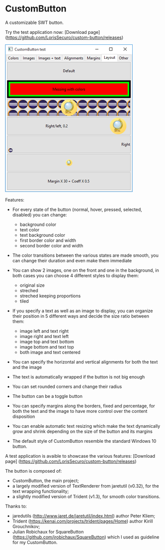 # CustomButton

A customizable SWT button.

Try the test application now: [Download page] (https://github.com/LorisSecuro/custom-button/releases)

![alt tag](Screenshot.png)

Features:

- For every state of the button (normal, hover, pressed, selected, disabled) you can change:
  - background color
  - text color
  - text background color
  - first border color and width
  - second border color and width

- The color transitions between the various states are made smooth, you can change their duration and even make them immediate

- You can show 2 images, one on the front and one in the background, in both cases you can choose 4 different styles to display them:
  - original size
  - streched
  - streched keeping proportions
  - tiled

- If you specify a text as well as an image to display, you can organize their position in 5 different ways and decide the size ratio between them:
  - image left and text right
  - image right and text left
  - image top and text bottom
  - image bottom and text top
  - both image and text centered

- You can specify the horizontal and vertical alignments for both the text and the image

- The text is automatically wrapped if the button is not big enough

- You can set rounded corners and change their radius
 
- The button can be a toggle button

- You can specify margins along the borders, fixed and percentage, for both the text and the image to have more control over the content disposition

- You can enable automatic text resizing which make the text dynamically grow and shrink depending on the size of the button and its margins 

- The default style of CustomButton resemble the standard Windows 10 button.

A test application is avaible to showcase the various features: [Download page] (https://github.com/LorisSecuro/custom-button/releases)

The button is composed of:
- CustomButton, the main project;
- a largely modified version of TextRenderer from jaretutil (v0.32), for the text wrapping functionality;
- a slightly modified version of Trident (v1.3), for smooth color transitions.

Thanks to:
- jaredutils (http://www.jaret.de/jaretutil/index.html) author Peter Kliem;
- Trident (https://kenai.com/projects/trident/pages/Home) author Kirill Grouchnikov;
- Julian Robichaux for SquareButton (https://github.com/jrobichaux/SquareButton) which I used as guideline for my CustomButton.
